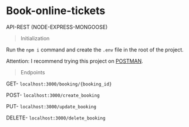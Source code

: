 # Book-online-tickets

API-REST (NODE-EXPRESS-MONGOOSE)

> Initialization

Run the `npm i` command and create the `.env` file in the root of the project.


Attention: I recommend trying this project on [POSTMAN](https://www.postman.com/).

> Endpoints

  GET- `localhost:3000/booking/{booking_id}`
  
  POST- `localhost:3000/create_booking`
  
  PUT- `localhost:3000/update_booking`
  
  DELETE- `localhost:3000/delete_booking`
  

